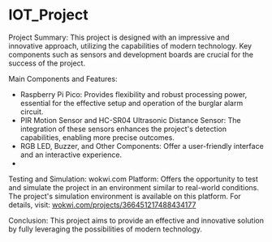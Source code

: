 # IOT_Project
Project Summary:
This project is designed with an impressive and innovative approach, utilizing the capabilities of modern technology. 
Key components such as sensors and development boards are crucial for the success of the project.

Main Components and Features:
- Raspberry Pi Pico: Provides flexibility and robust processing power, essential for the effective setup and operation of the burglar alarm circuit.
- PIR Motion Sensor and HC-SR04 Ultrasonic Distance Sensor: The integration of these sensors enhances the project's detection capabilities, enabling more precise outcomes.
- RGB LED, Buzzer, and Other Components: Offer a user-friendly interface and an interactive experience.
- 
Testing and Simulation:
wokwi.com Platform: Offers the opportunity to test and simulate the project in an environment similar to real-world conditions. 
The project's simulation environment is available on this platform. For details,
visit: [wokwi.com/projects/366451217488434177](https://wokwi.com/projects/366451217488434177)

Conclusion:
This project aims to provide an effective and innovative solution by fully leveraging the possibilities of modern technology.


